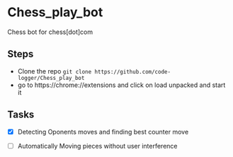 # Chess_play_bot
Chess bot for chess[dot]com

## Steps 

- Clone the repo 
`git clone https://github.com/code-logger/Chess_play_bot`
- go to https://chrome://extensions and click on load unpacked and start it


## Tasks
- [x] Detecting Oponents moves and finding best counter move

- [ ] Automatically Moving pieces without user interference
